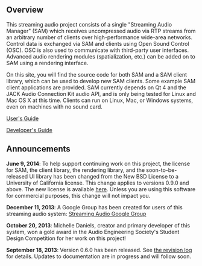 ## Overview ##
This streaming audio project consists of a single "Streaming Audio Manager" (SAM) which receives uncompressed audio via RTP streams from an arbitrary number of clients over high-performance wide-area networks.  Control data is exchanged via SAM and clients using Open Sound Control (OSC).  OSC is also used to communicate with third-party user interfaces.  Advanced audio rendering modules (spatialization, etc.) can be added on to SAM using a rendering interface.

On this site, you will find the source code for both SAM and a SAM client library, which can be used to develop new SAM clients.  Some example SAM client applications are provided.  SAM currently depends on Qt 4 and the JACK Audio Connection Kit audio API, and is only being tested for Linux and Mac OS X at this time.  Clients can run on Linux, Mac, or Windows systems, even on machines with no sound card.

[User's Guide](UsersGuide.md)

[Developer's Guide](DevelopersGuide.md)

## Announcements ##
**June 9, 2014**: To help support continuing work on this project, the license for SAM, the client library, the rendering library, and the soon-to-be-released UI library has been changed from the New BSD License to a University of California license.  This change applies to versions 0.9.0 and above.  The new license is available [here](http://streaming-audio.googlecode.com/svn/trunk/license.txt).  Unless you are using this software for commercial purposes, this change will not impact you.

**December 11, 2013**: A Google Group has been created for users of this streaming audio system: [Streaming Audio Google Group](https://groups.google.com/forum/#!forum/streamingaudio)

**October 20, 2013**: Michelle Daniels, creator and primary developer of this system, won a gold award in the Audio Engineering Society's Student Design Competition for her work on this project!

**September 18, 2013**: Version 0.6.0 has been released.  See [the revision log](RevisionLog.md) for details.  Updates to documentation are in progress and will follow soon.